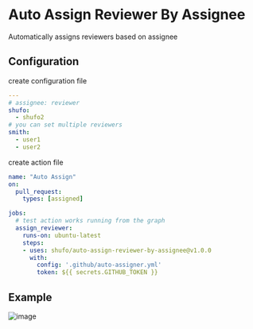 # Auto Assign Reviewer By Assignee

Automatically assigns reviewers based on assignee

## Configuration

create configuration file

```yaml
---
# assignee: reviewer
shufo:
  - shufo2
# you can set multiple reviewers
smith:
  - user1
  - user2
```

create action file

```yaml
name: "Auto Assign"
on:
  pull_request:
    types: [assigned]

jobs:
  # test action works running from the graph  
  assign_reviewer:
    runs-on: ubuntu-latest
    steps:
    - uses: shufo/auto-assign-reviewer-by-assignee@v1.0.0
      with:
        config: '.github/auto-assigner.yml'
        token: ${{ secrets.GITHUB_TOKEN }}
```

## Example

![image](https://user-images.githubusercontent.com/1641039/78450313-b753bd80-76b8-11ea-9a25-0d6bcf858227.png)
